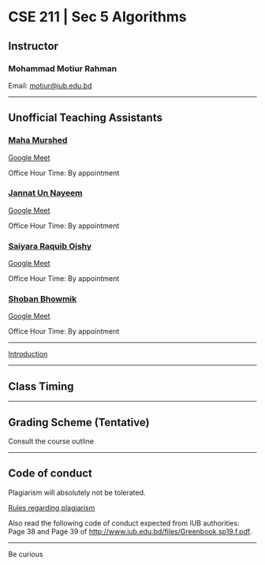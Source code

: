 # CSE 211 | Sec 5 Algorithms 

## Instructor
### Mohammad Motiur Rahman
Email: motiur@iub.edu.bd
* * *
## Unofficial Teaching Assistants


### [Maha Murshed ](mailto:2030385@iub.edu.bd  ) 

[Google Meet](http://meet.google.com/ftz-zztp-hji)

Office Hour Time: By appointment


### [Jannat Un Nayeem ](mailto:2030087@iub.edu.bd ) 

[Google Meet](http://meet.google.com/rmm-fzar-yng)

Office Hour Time: By appointment


### [Saiyara Raquib Oishy](mailto:1930931@iub.edu.bd ) 

[Google Meet](http://meet.google.com/axk-ysgi-vht)

Office Hour Time: By appointment 


### [Shoban Bhowmik](mailto:1930533@iub.edu.bd ) 

[Google Meet](meet.google.com/trr-ysdk-bta)

Office Hour Time: By appointment 

* * * 
[Introduction](https://docs.google.com/presentation/d/1YQIYQnvXnlkiia6zMUk-cc0ZF_SGymxL5m0YtfhgM6Q/edit?usp=sharing)
* * *
## Class Timing



* * *
## Grading Scheme (Tentative)

Consult the course outline

* * *
## Code of conduct
Plagiarism will absolutely not be tolerated.

[Rules regarding plagiarism](https://www.plagiarism.org/article/what-is-plagiarism)

Also read the following code of conduct expected from IUB authorities: Page 38 and Page 39 of http://www.iub.edu.bd/files/Greenbook,sp19.f.pdf.

* * *   


Be curious
